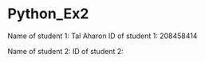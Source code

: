 # Python_Ex2

Name of student 1: Tal Aharon
ID of student 1:  208458414

Name of student 2:
ID of student 2:
